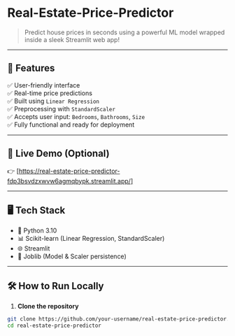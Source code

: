# Real-Estate-Price-Predictor
> Predict house prices in seconds using a powerful ML model wrapped inside a sleek Streamlit web app!

---

## 🎯 Features

✅ User-friendly interface  
✅ Real-time price predictions  
✅ Built using `Linear Regression`  
✅ Preprocessing with `StandardScaler`  
✅ Accepts user input: `Bedrooms`, `Bathrooms`, `Size`  
✅ Fully functional and ready for deployment  

---

## 🚀 Live Demo (Optional)

👉 [https://real-estate-price-predictor-fdp3bsvdzxwvw6agmqbypk.streamlit.app/]  

---

## 🖥️ Tech Stack

- 🐍 Python 3.10
- 📊 Scikit-learn (Linear Regression, StandardScaler)
- 🌐 Streamlit
- 💾 Joblib (Model & Scaler persistence)

---

## 🛠️ How to Run Locally

1. **Clone the repository**

```bash
git clone https://github.com/your-username/real-estate-price-predictor.git
cd real-estate-price-predictor
